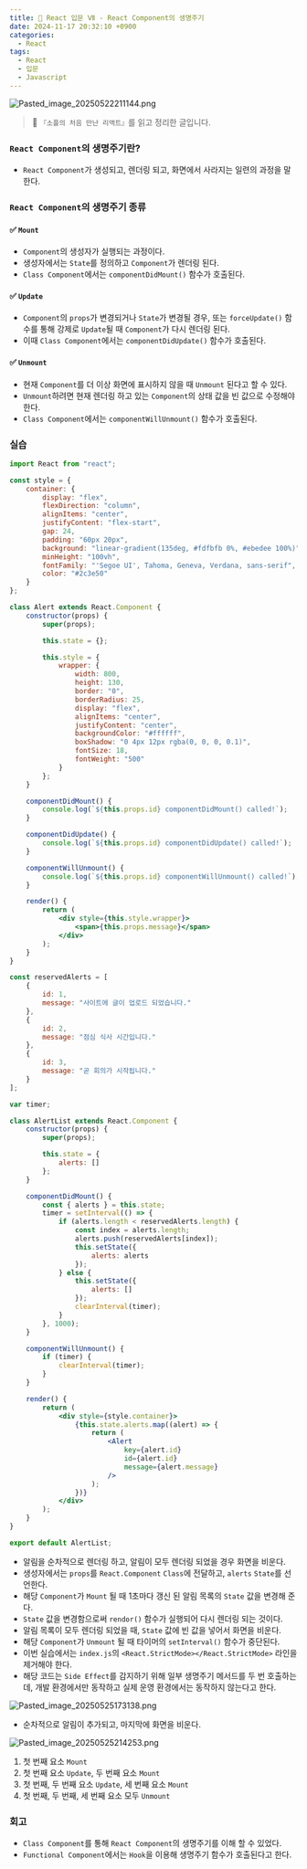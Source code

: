 ```yaml
---
title: 🌌 React 입문 Ⅶ - React Component의 생명주기
date: 2024-11-17 20:32:10 +0900
categories:
  - React
tags:
  - React
  - 입문
  - Javascript
---
```

![Pasted_image_20250522211144.png](/assets/image/Pasted_image_20250522211144.png)
> 📘 `『소플의 처음 만난 리액트』`를 읽고 정리한 글입니다.


### `React Component`의 생명주기란?
- `React Component`가 생성되고, 렌더링 되고, 화면에서 사라지는 일련의 과정을 말한다.


### `React Component`의 생명주기 종류
#### ✅ `Mount`
- `Component`의 생성자가 실행되는 과정이다. 
- 생성자에서는 `State`를 정의하고 `Component`가 렌더링 된다.
- `Class Component`에서는 `componentDidMount()` 함수가 호출된다.  

#### ✅ `Update`
- `Component`의  `props`가 변경되거나 `State`가 변경될 경우, 또는 `forceUpdate()` 함수를 통해 강제로 `Update`될 때 `Component`가 다시 렌더링 된다.
- 이때 `Class Component`에서는 `componentDidUpdate()` 함수가 호출된다.

#### ✅ `Unmount`
- 현재 `Component`를 더 이상 화면에 표시하지 않을 때 `Unmount` 된다고 할 수 있다. 
- `Unmount`하려면 현재 렌더링 하고 있는 `Component`의 상태 값을 빈 값으로 수정해야 한다.
- `Class Component`에서는 `componentWillUnmount()` 함수가 호출된다.


### 실습
```jsx
import React from "react";

const style = {
    container: {
        display: "flex",
        flexDirection: "column",
        alignItems: "center",
        justifyContent: "flex-start",
        gap: 24,
        padding: "60px 20px",
        background: "linear-gradient(135deg, #fdfbfb 0%, #ebedee 100%)",
        minHeight: "100vh",
        fontFamily: "'Segoe UI', Tahoma, Geneva, Verdana, sans-serif",
        color: "#2c3e50"
    }
};

class Alert extends React.Component {
    constructor(props) {
        super(props);

        this.state = {};

        this.style = {
            wrapper: {
                width: 800,
                height: 130,
                border: "0",
                borderRadius: 25,
                display: "flex",
                alignItems: "center",
                justifyContent: "center",
                backgroundColor: "#ffffff",
                boxShadow: "0 4px 12px rgba(0, 0, 0, 0.1)",
                fontSize: 18,
                fontWeight: "500"
            }
        };
    }

    componentDidMount() {
        console.log(`${this.props.id} componentDidMount() called!`);
    }

    componentDidUpdate() {
        console.log(`${this.props.id} componentDidUpdate() called!`);
    }

    componentWillUnmount() {
        console.log(`${this.props.id} componentWillUnmount() called!`);
    }

    render() {
        return (
            <div style={this.style.wrapper}>
                <span>{this.props.message}</span>
            </div>
        );
    }
}

const reservedAlerts = [
    {
        id: 1,
        message: "사이트에 글이 업로드 되었습니다."
    }, 
    {
        id: 2,
        message: "점심 식사 시간입니다."
    },
    {
        id: 3,
        message: "곧 회의가 시작됩니다."
    }
];

var timer;

class AlertList extends React.Component {
    constructor(props) {
        super(props);

        this.state = {
            alerts: []
        };
    }

    componentDidMount() {
        const { alerts } = this.state;
        timer = setInterval(() => {
            if (alerts.length < reservedAlerts.length) {
                const index = alerts.length;
                alerts.push(reservedAlerts[index]);
                this.setState({
                    alerts: alerts
                });
            } else {
                this.setState({
                    alerts: []
                });
                clearInterval(timer);
            }
        }, 1000);
    }

    componentWillUnmount() {
        if (timer) {
            clearInterval(timer);
        }
    }

    render() {
        return (
            <div style={style.container}>
                {this.state.alerts.map((alert) => {
                    return (
                        <Alert 
                            key={alert.id}
                            id={alert.id}
                            message={alert.message}
                        />
                    );
                })}
            </div>
        );
    }
}

export default AlertList;
```
- 알림을 순차적으로 렌더링 하고, 알림이 모두 렌더링 되었을 경우 화면을 비운다.
- 생성자에서는 `props`를 `React.Component` `Class`에 전달하고, `alerts` `State`를 선언한다.
- 해당 `Component`가 `Mount` 될 때 1초마다 갱신 된 알림 목록의 `State` 값을 변경해 준다. 
- `State` 값을 변경함으로써 `rendor()` 함수가 실행되어 다시 렌더링 되는 것이다. 
- 알림 목록이 모두 렌더링 되었을 때, `State` 값에 빈 값을 넣어서 화면을 비운다.
- 해당 `Component`가 `Unmount` 될 때 타이머의 `setInterval()` 함수가 중단된다.
- 이번 실습에서는 `index.js`의 `<React.StrictMode></React.StrictMode>` 라인을 제거해야 한다. 
- 해당 코드는 `Side Effect`를 감지하기 위해 일부 생명주기 메서드를 두 번 호출하는데, 개발 환경에서만 동작하고 실제 운영 환경에서는 동작하지 않는다고 한다. 

![Pasted_image_20250525173138.png](/assets/image/Pasted_image_20250525173138.png)
- 순차적으로 알림이 추가되고, 마지막에 화면을 비운다.

![Pasted_image_20250525214253.png](Pasted_image_20250525214253.png)
1. 첫 번째 요소 `Mount`
2. 첫 번째 요소 `Update`, 두 번째 요소 `Mount`
3. 첫 번째, 두 번째 요소 `Update`, 세 번째 요소 `Mount`
4. 첫 번째, 두 번째, 세 번째 요소 모두 `Unmount`


### 회고
- `Class Component`를 통해 `React Component`의 생명주기를 이해 할 수 있었다.
- `Functional Component`에서는 `Hook`을 이용해 생명주기 함수가 호출된다고 한다.
